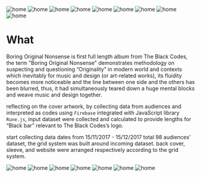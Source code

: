 ![home](../../assets/images/the-black-codes-aw/01.jpg)
![home](../../assets/images/the-black-codes-aw/02.jpg)
![home](../../assets/images/the-black-codes-aw/03.jpg)
![home](../../assets/images/the-black-codes-aw/04.jpg)
![home](../../assets/images/the-black-codes-aw/05.jpg)
![home](../../assets/images/the-black-codes-aw/07.jpg)
![home](../../assets/images/the-black-codes-aw/08.jpg)
![home](../../assets/images/the-black-codes-aw/09.jpg)
![home](../../assets/images/the-black-codes-aw/10.jpg)



# What

Boring Original Nonsense is first full length album from The Black Codes, the term "Boring Original Nonsense" demonstrates methodology on suspecting and questioning “Originality” in modern world and contexts which inevitably for music and design (or art-related works), its fluidity becomes more noticeable and the line between one side and the others has been blurred, thus, it had simultaneously teared down a huge mental blocks and weave music and design together. 

reflecting on the cover artwork, by collecting data from audiences and interpreted as codes using `Firebase` integrated with JavaScript library `Rune.js`, input dataset were collected and calculated to provide lengths for “Black bar” relevant to The Black Codes’s logo. 

start collecting data dates from 15/11/2017 - 15/12/2017 total 98 audiences’ dataset, the grid system was built around incoming dataset. back cover, sleeve, and website were arranged respectively according to the grid system. 

![home](../../assets/images/the-black-codes-aw/11.gif)
![home](../../assets/images/the-black-codes-aw/12.jpg)
![home](../../assets/images/the-black-codes-aw/13.jpg)
![home](../../assets/images/the-black-codes-aw/14.jpg)
![home](../../assets/images/the-black-codes-aw/15.jpg)
![home](../../assets/images/the-black-codes-aw/16.jpg)
![home](../../assets/images/the-black-codes-aw/17.jpg)

